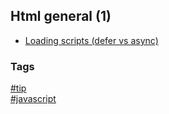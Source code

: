 ## Html general (1)

- [Loading scripts \(defer vs async\)](loading-scripts.md)

### Tags
[#tip](../../tips.md)  
[#javascript](../javascript.md)